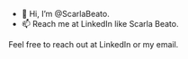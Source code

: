 - 👋 Hi, I’m @ScarlaBeato.
- 📫 Reach me at LinkedIn like Scarla Beato.

Feel free to reach out at LinkedIn or my email.

